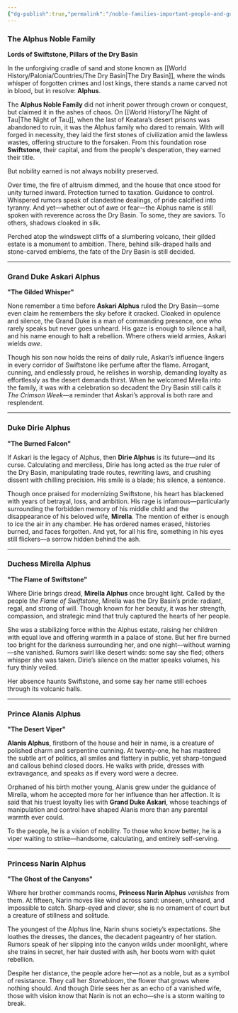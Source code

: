 ```yaml
---
{"dg-publish":true,"permalink":"/noble-families-important-people-and-guilds/the-alphus-noble-family/"}
---
```



### The Alphus Noble Family

**Lords of Swiftstone, Pillars of the Dry Basin**

In the unforgiving cradle of sand and stone known as [[World History/Palonia/Countries/The Dry Basin\|The Dry Basin]], where the winds whisper of forgotten crimes and lost kings, there stands a name carved not in blood, but in resolve: **Alphus**.

The **Alphus Noble Family** did not inherit power through crown or conquest, but claimed it in the ashes of chaos. On [[World History/The Night of Tau\|The Night of Tau]], when the last of Keatara’s desert prisons was abandoned to ruin, it was the Alphus family who dared to remain. With will forged in necessity, they laid the first stones of civilization amid the lawless wastes, offering structure to the forsaken. From this foundation rose **Swiftstone**, their capital, and from the people's desperation, they earned their title.

But nobility earned is not always nobility preserved.

Over time, the fire of altruism dimmed, and the house that once stood for unity turned inward. Protection turned to taxation. Guidance to control. Whispered rumors speak of clandestine dealings, of pride calcified into tyranny. And yet—whether out of awe or fear—the Alphus name is still spoken with reverence across the Dry Basin. To some, they are saviors. To others, shadows cloaked in silk.

Perched atop the windswept cliffs of a slumbering volcano, their gilded estate is a monument to ambition. There, behind silk-draped halls and stone-carved emblems, the fate of the Dry Basin is still decided.

---

### Grand Duke Askari Alphus

**"The Gilded Whisper"**

None remember a time before **Askari Alphus** ruled the Dry Basin—some even claim he remembers the sky before it cracked. Cloaked in opulence and silence, the Grand Duke is a man of commanding presence, one who rarely speaks but never goes unheard. His gaze is enough to silence a hall, and his name enough to halt a rebellion. Where others wield armies, Askari wields _awe_.

Though his son now holds the reins of daily rule, Askari’s influence lingers in every corridor of Swiftstone like perfume after the flame. Arrogant, cunning, and endlessly proud, he relishes in worship, demanding loyalty as effortlessly as the desert demands thirst. When he welcomed Mirella into the family, it was with a celebration so decadent the Dry Basin still calls it _The Crimson Week_—a reminder that Askari’s approval is both rare and resplendent.

---

### Duke Dirie Alphus

**"The Burned Falcon"**

If Askari is the legacy of Alphus, then **Dirie Alphus** is its future—and its curse. Calculating and merciless, Dirie has long acted as the _true_ ruler of the Dry Basin, manipulating trade routes, rewriting laws, and crushing dissent with chilling precision. His smile is a blade; his silence, a sentence.

Though once praised for modernizing Swiftstone, his heart has blackened with years of betrayal, loss, and ambition. His rage is infamous—particularly surrounding the forbidden memory of his middle child and the disappearance of his beloved wife, **Mirella**. The mention of either is enough to ice the air in any chamber. He has ordered names erased, histories burned, and faces forgotten. And yet, for all his fire, something in his eyes still flickers—a sorrow hidden behind the ash.

---

### Duchess Mirella Alphus

**"The Flame of Swiftstone"**

Where Dirie brings dread, **Mirella Alphus** once brought light. Called by the people _the Flame of Swiftstone_, Mirella was the Dry Basin’s pride: radiant, regal, and strong of will. Though known for her beauty, it was her strength, compassion, and strategic mind that truly captured the hearts of her people.

She was a stabilizing force within the Alphus estate, raising her children with equal love and offering warmth in a palace of stone. But her fire burned too bright for the darkness surrounding her, and one night—without warning—she vanished. Rumors swirl like desert winds: some say she fled; others whisper she was taken. Dirie’s silence on the matter speaks volumes, his fury thinly veiled.

Her absence haunts Swiftstone, and some say her name still echoes through its volcanic halls.

---

### Prince Alanis Alphus

**"The Desert Viper"**

**Alanis Alphus**, firstborn of the house and heir in name, is a creature of polished charm and serpentine cunning. At twenty-one, he has mastered the subtle art of politics, all smiles and flattery in public, yet sharp-tongued and callous behind closed doors. He walks with pride, dresses with extravagance, and speaks as if every word were a decree.

Orphaned of his birth mother young, Alanis grew under the guidance of Mirella, whom he accepted more for her influence than her affection. It is said that his truest loyalty lies with **Grand Duke Askari**, whose teachings of manipulation and control have shaped Alanis more than any parental warmth ever could.

To the people, he is a vision of nobility. To those who know better, he is a viper waiting to strike—handsome, calculating, and entirely self-serving.

---

### Princess Narin Alphus

**"The Ghost of the Canyons"**

Where her brother commands rooms, **Princess Narin Alphus** _vanishes_ from them. At fifteen, Narin moves like wind across sand: unseen, unheard, and impossible to catch. Sharp-eyed and clever, she is no ornament of court but a creature of stillness and solitude.

The youngest of the Alphus line, Narin shuns society’s expectations. She loathes the dresses, the dances, the decadent pageantry of her station. Rumors speak of her slipping into the canyon wilds under moonlight, where she trains in secret, her hair dusted with ash, her boots worn with quiet rebellion.

Despite her distance, the people adore her—not as a noble, but as a symbol of resistance. They call her _Stonebloom_, the flower that grows where nothing should. And though Dirie sees her as an echo of a vanished wife, those with vision know that Narin is not an echo—she is a storm waiting to break.